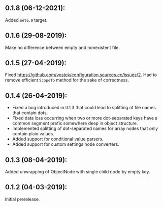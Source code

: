 ## 0.1.8 (06-12-2021):

Added `net6.0` target.

## 0.1.6 (29-08-2019):

Make no difference between empty and nonexistent file.

## 0.1.5 (27-04-2019):

Fixed https://github.com/vostok/configuration.sources.cc/issues/2. Had to remove efficient `ScopeTo` method for the sake of correctness.

## 0.1.4 (26-04-2019):

* Fixed a bug introduced in 0.1.3 that could lead to splitting of file names that contain dots.
* Fixed data loss occurring when two or more dot-separated keys have a common segment prefix somewhere deep in object structure.
* Implemented splitting of dot-separated names for array nodes that only contain plain values.
* Added support for conditional value parsers.
* Added support for custom settings node converters.

## 0.1.3 (08-04-2019):

Added unwrapping of ObjectNode with single child node by empty key.

## 0.1.2 (04-03-2019): 

Initial prerelease.